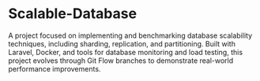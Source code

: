 # Scalable-Database
A project focused on implementing and benchmarking database scalability techniques, including sharding, replication, and partitioning. Built with Laravel, Docker, and tools for database monitoring and load testing, this project evolves through Git Flow branches to demonstrate real-world performance improvements.
